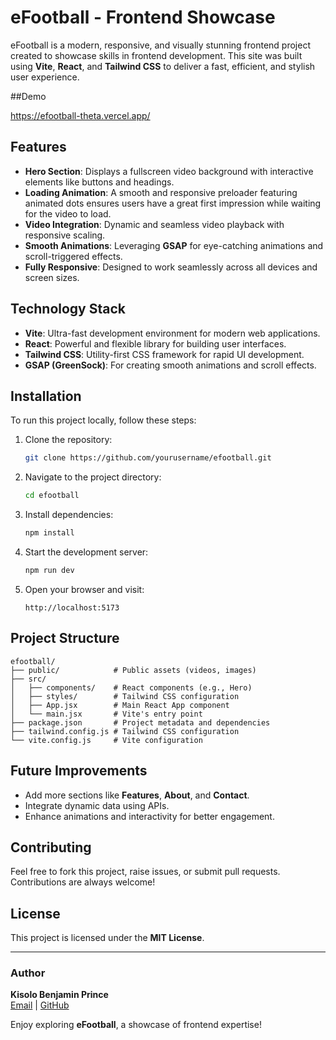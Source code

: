 # eFootball - Frontend Showcase  

eFootball is a modern, responsive, and visually stunning frontend project created to showcase skills in frontend development. This site was built using **Vite**, **React**, and **Tailwind CSS** to deliver a fast, efficient, and stylish user experience.  

##Demo

https://efootball-theta.vercel.app/

## Features  

- **Hero Section**: Displays a fullscreen video background with interactive elements like buttons and headings.  
- **Loading Animation**: A smooth and responsive preloader featuring animated dots ensures users have a great first impression while waiting for the video to load.  
- **Video Integration**: Dynamic and seamless video playback with responsive scaling.  
- **Smooth Animations**: Leveraging **GSAP** for eye-catching animations and scroll-triggered effects.  
- **Fully Responsive**: Designed to work seamlessly across all devices and screen sizes.  

## Technology Stack  

- **Vite**: Ultra-fast development environment for modern web applications.  
- **React**: Powerful and flexible library for building user interfaces.  
- **Tailwind CSS**: Utility-first CSS framework for rapid UI development.  
- **GSAP (GreenSock)**: For creating smooth animations and scroll effects.  

## Installation  

To run this project locally, follow these steps:  

1. Clone the repository:  
   ```bash  
   git clone https://github.com/yourusername/efootball.git  
   ```  

2. Navigate to the project directory:  
   ```bash  
   cd efootball  
   ```  

3. Install dependencies:  
   ```bash  
   npm install  
   ```  

4. Start the development server:  
   ```bash  
   npm run dev  
   ```  

5. Open your browser and visit:  
   ```
   http://localhost:5173  
   ```  

## Project Structure  

```
efootball/  
├── public/            # Public assets (videos, images)  
├── src/  
│   ├── components/    # React components (e.g., Hero)  
│   ├── styles/        # Tailwind CSS configuration  
│   ├── App.jsx        # Main React App component  
│   └── main.jsx       # Vite's entry point  
├── package.json       # Project metadata and dependencies  
├── tailwind.config.js # Tailwind CSS configuration  
└── vite.config.js     # Vite configuration  
```  

## Future Improvements  

- Add more sections like **Features**, **About**, and **Contact**.  
- Integrate dynamic data using APIs.  
- Enhance animations and interactivity for better engagement.  

## Contributing  

Feel free to fork this project, raise issues, or submit pull requests. Contributions are always welcome!  

## License  

This project is licensed under the **MIT License**.  

---  

### Author  

**Kisolo Benjamin Prince**  
[Email](mailto:benjaminkisolo266@gmail.com) | [GitHub](https://github.com/yourusername)  

Enjoy exploring **eFootball**, a showcase of frontend expertise!

